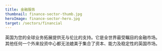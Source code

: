 ```yaml
---
title: 金融服务
thumbnail: finance-sector-thumb.jpg
heroImage: finance-sector-hero.jpg
target: /sectors/financial
---
```


英国为您的全球业务拓展提供无与伦比的支持。它是全世界最受瞩目的金融市场。其他任何一个外来投资中心都无法媲美于集合了资本、能力及稳定性的英国市场。